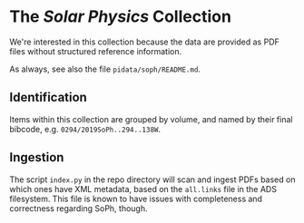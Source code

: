 # The *Solar Physics* Collection

We're interested in this collection because the data are provided as PDF files
without structured reference information.

As always, see also the file `pidata/soph/README.md`.


## Identification

Items within this collection are grouped by volume, and named by their final
bibcode, e.g. `0294/2019SoPh..294..138W`.


## Ingestion

The script `index.py` in the repo directory will scan and ingest PDFs based on
which ones have XML metadata, based on the `all.links` file in the ADS
filesystem. This file is known to have issues with completeness and correctness
regarding SoPh, though.

